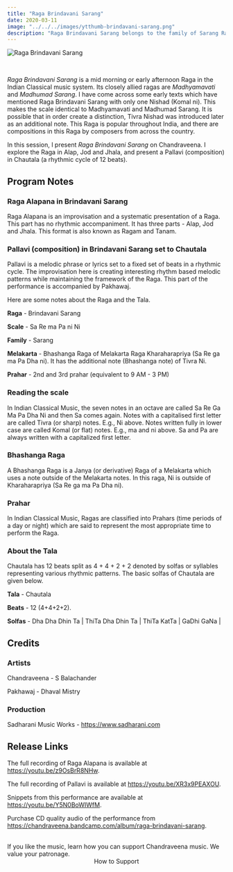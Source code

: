 ```yaml
---
title: "Raga Brindavani Sarang"
date: 2020-03-11
image: "../../../images/ytthumb-brindavani-sarang.png"
description: "Raga Brindavani Sarang belongs to the family of Sarang Ragas. Its traditionally performed mid morning / early afternoon of the day, and is a popular Raga throughout India."
---
```


![Raga Brindavani Sarang](ytthumb-brindavani-sarang.png)

<br>

*Raga Brindavani Sarang* is a mid morning or early afternoon Raga in the Indian Classical music system. Its closely allied ragas are *Madhyamavati* and *Madhumad Sarang*. I have come across some early texts which have mentioned Raga Brindavani Sarang with only one Nishad (Komal ni). This makes the scale identical to Madhyamavati and Madhumad Sarang. It is possible that in order create a distinction, Tivra Nishad was introduced later as an additional note. This Raga is popular throughout India, and there are compositions in this Raga by composers from across the country.

In this session, I present *Raga Brindavani Sarang* on Chandraveena. I explore the Raga in Alap, Jod and Jhala, and present a Pallavi (composition) in Chautala (a rhythmic cycle of 12 beats).

## Program Notes

### Raga Alapana in Brindavani Sarang
Raga Alapana is an improvisation and a systematic presentation of a Raga. This part has no rhythmic accompaniment. It has three parts - Alap, Jod and Jhala. This format is also known as Ragam and Tanam.

### Pallavi (composition) in Brindavani Sarang set to Chautala
Pallavi is a melodic phrase or lyrics set to a fixed set of beats in a rhythmic cycle. The improvisation here is creating interesting rhythm based melodic patterns while maintaining the framework of the Raga. This part of the performance is accompanied by Pakhawaj.

Here are some notes about the Raga and the Tala.

**Raga** - Brindavani Sarang

**Scale** - Sa Re ma Pa ni Ni

**Family** - Sarang

**Melakarta** - Bhashanga Raga of Melakarta Raga Kharaharapriya (Sa Re ga ma Pa Dha ni). It has the additional note (Bhashanga note) of Tivra Ni.

**Prahar** - 2nd and 3rd prahar (equivalent to 9 AM - 3 PM)

### Reading the scale
In Indian Classical Music, the seven notes in an octave are called Sa Re Ga Ma Pa Dha Ni and then Sa comes again. Notes with a capitalised first letter are called Tivra (or sharp) notes. E.g., Ni above. Notes written fully in lower case are called Komal (or flat) notes. E.g., ma and ni above. Sa and Pa are always written with a capitalized first letter.

### Bhashanga Raga
A Bhashanga Raga is a Janya (or derivative) Raga of a Melakarta which uses a note outside of the Melakarta notes. In this raga, Ni is outside of Kharaharapriya (Sa Re ga ma Pa Dha ni).

### Prahar
In Indian Classical Music, Ragas are classified into Prahars (time periods of a day or night) which are said to represent the most appropriate time to perform the Raga.

### About the Tala
Chautala has 12 beats split as 4 + 4 + 2 + 2 denoted by solfas or syllables representing various rhythmic patterns. The basic solfas of Chautala are given below.

**Tala** - Chautala

**Beats** - 12 (4+4+2+2).

**Solfas** - Dha Dha Dhin Ta | ThiTa Dha Dhin Ta | ThiTa KatTa | GaDhi GaNa |


## Credits
### Artists
Chandraveena - S Balachander

Pakhawaj - Dhaval Mistry

### Production
Sadharani Music Works - https://www.sadharani.com

## Release Links
The full recording of Raga Alapana is available at https://youtu.be/z9OsBrR8NHw.

The full recording of Pallavi is available at https://youtu.be/XR3x9PEAXOU.

Snippets from this performance are available at https://youtu.be/Y5N0BoWIWfM.

Purchase CD quality audio of the performance from https://chandraveena.bandcamp.com/album/raga-brindavani-sarang.

<br>

<notice-box>
If you like the music, learn how you can support Chandraveena music. We value your patronage.
<div style="text-align:center">
<my-button to="/support/">How to Support</my-button>
</div>
</notice-box>
